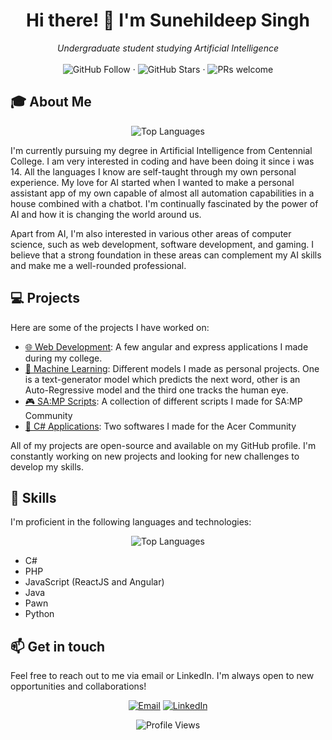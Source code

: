 <h1 align="center">Hi there! 👋 I'm Sunehildeep Singh</h1>

<p align="center">
  <i>Undergraduate student studying Artificial Intelligence</i>
  <br>
  <br>
  <img src="https://img.shields.io/github/followers/Sunehildeep.svg?label=Follow&style=social" alt="GitHub Follow">
  ·
  <img src="https://img.shields.io/github/stars/Sunehildeep?affiliations=OWNER%2CCOLLABORATOR&style=social" alt="GitHub Stars">
  ·
  <img src="https://img.shields.io/badge/PRs-welcome-brightgreen.svg?style=flat" alt="PRs welcome">

</p>

<h2>🎓 About Me</h2>

<p align="center">
  <img src="https://github-readme-stats.vercel.app/api/top-langs/?username=Sunehildeep&layout=compact" alt="Top Languages">
</p>

<p>I'm currently pursuing my degree in Artificial Intelligence from Centennial College. I am very interested in coding and have been doing it since i was 14. All the languages I know are self-taught through my own personal experience. My love for AI started when I wanted to make a personal assistant app of my own capable of almost all automation capabilities in a house combined with a chatbot. I'm continually fascinated by the power of AI and how it is changing the world around us.</p>

<p>Apart from AI, I'm also interested in various other areas of computer science, such as web development, software development, and gaming. I believe that a strong foundation in these areas can complement my AI skills and make me a well-rounded professional.</p>

<h2>💻 Projects</h2>

<p>Here are some of the projects I have worked on:</p>

<ul>
  <li><a href="https://github.com/stars/Sunehildeep/lists/web-development">🌐 Web Development</a>: A few angular and express applications I made during my college. </li>
  <li><a href="https://github.com/stars/Sunehildeep/lists/machine-learning">🤖 Machine Learning</a>: Different models I made as personal projects. One is a text-generator model which predicts the next word, other is an Auto-Regressive model and the third one tracks the human eye.</li>
  <li><a href="https://github.com/stars/Sunehildeep/lists/sa-mp">🎮 SA:MP Scripts</a>: A collection of different scripts I made for SA:MP Community</li>
  <li><a href="https://github.com/stars/Sunehildeep/lists/c-applications">📱 C# Applications</a>: Two softwares I made for the Acer Community</li>
</ul>

<p>All of my projects are open-source and available on my GitHub profile. I'm constantly working on new projects and looking for new challenges to develop my skills.</p>

<h2>🚀 Skills</h2>

<p>I'm proficient in the following languages and technologies:</p>

<p align="center">
  <img src="https://github-readme-stats.vercel.app/api/top-langs/?username=Sunehildeep&layout=compact" alt="Top Languages">
</p>

<ul>
  <li>C#</li>
  <li>PHP</li>
  <li>JavaScript (ReactJS and Angular)</li>
  <li>Java</li>
  <li>Pawn</li>
  <li>Python</li>
</ul>
<h2>📫 Get in touch</h2>
<p>Feel free to reach out to me via email or LinkedIn. I'm always open to new opportunities and collaborations!</p>
<p align="center">
  <a href="mailto:nsunehil@gmail.com"><img src="https://img.shields.io/badge/Email-Me!-informational?style=flat&logo=gmail&logoColor=white&color=2bbc8a" alt="Email"></a>
  <a href="https://www.linkedin.com/in/sunehildeepsingh"><img src="https://img.shields.io/badge/LinkedIn-Connect!-informational?style=flat&logo=linkedin&logoColor=white&color=2bbc8a" alt="LinkedIn"></a>
</p>
<p align="center">
  <img src="https://komarev.com/ghpvc/?username=Sunehildeep&label=Profile%20views&color=0e75b6&style=flat" alt="Profile Views">
</p>
